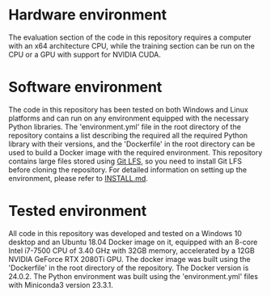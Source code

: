 # Hardware environment
The evaluation section of the code in this repository requires a computer with an x64 architecture CPU, 
while the training section can be run on the CPU or a GPU with support for NVIDIA CUDA. 

# Software environment
The code in this repository has been tested on both Windows and Linux platforms 
and can run on any environment equipped with the necessary Python libraries. 
The 'environment.yml' file in the root directory of the repository contains a list 
describing the required all the required Python library with their versions, 
and the 'Dockerfile' in the root directory can be used to build a Docker image with the required environment. 
This repository contains large files stored using [Git LFS](https://git-lfs.com/), so you need to install Git LFS before cloning the repository.
For detailed information on setting up the environment, please refer to [INSTALL.md](INSTALL.md).

# Tested environment
All code in this repository was developed and tested on a Windows 10 desktop and an Ubuntu 18.04 Docker image on it, 
equipped with an 8-core Intel i7-7500 CPU of 3.40 GHz with 32GB memory, 
accelerated by a 12GB NVIDIA GeForce RTX 2080Ti GPU. 
The docker image was built using the 'Dockerfile' in the root directory of the repository. The Docker version is 24.0.2.
The Python environment was built using the 'environment.yml' files with Miniconda3 version 23.3.1.